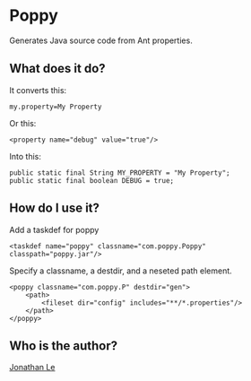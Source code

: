 Poppy
=====

Generates Java source code from Ant properties.

What does it do?
----------------

It converts this:

    my.property=My Property

Or this:

    <property name="debug" value="true"/>

Into this:

    public static final String MY_PROPERTY = "My Property";
    public static final boolean DEBUG = true;


How do I use it?
----------------
Add a taskdef for poppy

    <taskdef name="poppy" classname="com.poppy.Poppy" classpath="poppy.jar"/>

Specify a classname, a destdir, and a neseted path element.

    <poppy classname="com.poppy.P" destdir="gen">
        <path>
            <fileset dir="config" includes="**/*.properties"/>
        </path>
    </poppy>

Who is the author?
------------------
[Jonathan Le][jle]

[jle]:http://twitter.com/jle
